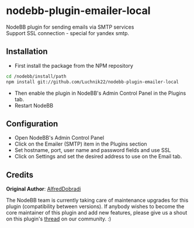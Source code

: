 nodebb-plugin-emailer-local
===========================

NodeBB plugin for sending emails via SMTP services<br>
Support SSL connection - special for yandex smtp.

Installation
---

* First install the package from the NPM repository

``` bash
cd /nodebb/install/path
npm install git://github.com/Luchnik22/nodebb-plugin-emailer-local
```

* Then enable the plugin in NodeBB's Admin Control Panel in the Plugins tab.
* Restart NodeBB

Configuration
---

* Open NodeBB's Admin Control Panel
* Click on the Emailer (SMTP) item in the Plugins section
* Set hostname, port, user name and password fields and use SSL
* Click on Settings and set the desired address to use on the Email tab.

Credits
---

**Original Author**: [AlfredDobradi](https://github.com/AlfredDobradi)

The NodeBB team is currently taking care of maintenance upgrades for this plugin (compatibility between versions). If anybody wishes to become the core maintainer of this plugin and add new features, please give us a shout on this plugin's [thread](https://community.nodebb.org/topic/496/-nodebb-plugin-emailer-local-local-email-plugin) on our community. :)
